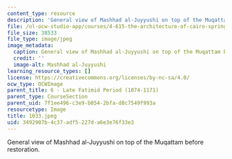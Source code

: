 ```yaml
---
content_type: resource
description: 'General view of Mashhad al-Juyyushi on top of the Muqattam before restoration. '
file: /ol-ocw-studio-app/courses/4-615-the-architecture-of-cairo-spring-2002/3492907b4c37adf5227da6e3e76f33e3_1033.jpeg
file_size: 38533
file_type: image/jpeg
image_metadata:
  caption: General view of Mashhad al-Juyyushi on top of the Muqattam before restoration.
  credit: ''
  image-alt: Mashhad al-Juyyushi
learning_resource_types: []
license: https://creativecommons.org/licenses/by-nc-sa/4.0/
ocw_type: OCWImage
parent_title: 6 - Late Fatimid Period (1074-1171)
parent_type: CourseSection
parent_uid: 7f1ee496-c3e9-b054-2bfa-d8c7549f993a
resourcetype: Image
title: 1033.jpeg
uid: 3492907b-4c37-adf5-227d-a6e3e76f33e3
---
```

General view of Mashhad al-Juyyushi on top of the Muqattam before restoration. 
